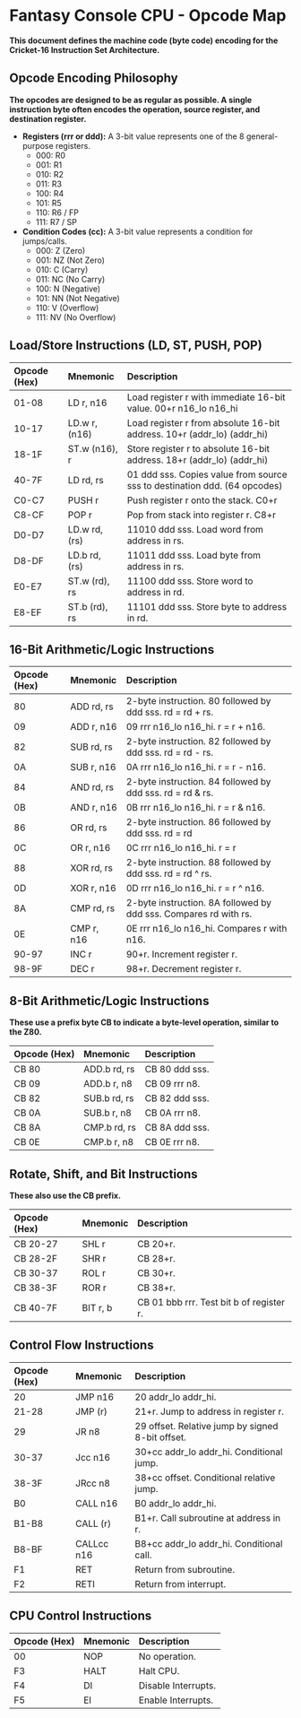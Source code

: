 # **Fantasy Console CPU \- Opcode Map**

**This document defines the machine code (byte code) encoding for the Cricket-16 Instruction Set Architecture.**

## **Opcode Encoding Philosophy**

**The opcodes are designed to be as regular as possible. A single instruction byte often encodes the operation, source register, and destination register.**

* **Registers (rrr or ddd):** A 3-bit value represents one of the 8 general-purpose registers.  
  * 000: R0  
  * 001: R1  
  * 010: R2  
  * 011: R3  
  * 100: R4  
  * 101: R5  
  * 110: R6 / FP  
  * 111: R7 / SP  
* **Condition Codes (cc):** A 3-bit value represents a condition for jumps/calls.  
  * 000: Z (Zero)  
  * 001: NZ (Not Zero)  
  * 010: C (Carry)  
  * 011: NC (No Carry)  
  * 100: N (Negative)  
  * 101: NN (Not Negative)  
  * 110: V (Overflow)  
  * 111: NV (No Overflow)

## **Load/Store Instructions (LD, ST, PUSH, POP)**

| Opcode (Hex) | Mnemonic | Description |
| :---- | :---- | :---- |
| 01-08 | LD r, n16 | Load register r with immediate 16-bit value. 00+r n16\_lo n16\_hi |
| 10-17 | LD.w r, (n16) | Load register r from absolute 16-bit address. 10+r (addr\_lo) (addr\_hi) |
| 18-1F | ST.w (n16), r | Store register r to absolute 16-bit address. 18+r (addr\_lo) (addr\_hi) |
| 40-7F | LD rd, rs | 01 ddd sss. Copies value from source sss to destination ddd. (64 opcodes) |
| C0-C7 | PUSH r | Push register r onto the stack. C0+r |
| C8-CF | POP r | Pop from stack into register r. C8+r |
| D0-D7 | LD.w rd, (rs) | 11010 ddd sss. Load word from address in rs. |
| D8-DF | LD.b rd, (rs) | 11011 ddd sss. Load byte from address in rs. |
| E0-E7 | ST.w (rd), rs | 11100 ddd sss. Store word to address in rd. |
| E8-EF | ST.b (rd), rs | 11101 ddd sss. Store byte to address in rd. |

## **16-Bit Arithmetic/Logic Instructions**

| Opcode (Hex) | Mnemonic | Description |
| :---- | :---- | :---- |
| 80 | ADD rd, rs | 2-byte instruction. 80 followed by ddd sss. rd \= rd \+ rs. |
| 09 | ADD r, n16 | 09 rrr n16\_lo n16\_hi. r \= r \+ n16. |
| 82 | SUB rd, rs | 2-byte instruction. 82 followed by ddd sss. rd \= rd \- rs. |
| 0A | SUB r, n16 | 0A rrr n16\_lo n16\_hi. r \= r \- n16. |
| 84 | AND rd, rs | 2-byte instruction. 84 followed by ddd sss. rd \= rd & rs. |
| 0B | AND r, n16 | 0B rrr n16\_lo n16\_hi. r \= r & n16. |
| 86 | OR rd, rs | 2-byte instruction. 86 followed by ddd sss. rd \= rd | rs. |
| 0C | OR r, n16 | 0C rrr n16\_lo n16\_hi. r \= r | n16. |
| 88 | XOR rd, rs | 2-byte instruction. 88 followed by ddd sss. rd \= rd ^ rs. |
| 0D | XOR r, n16 | 0D rrr n16\_lo n16\_hi. r \= r ^ n16. |
| 8A | CMP rd, rs | 2-byte instruction. 8A followed by ddd sss. Compares rd with rs. |
| 0E | CMP r, n16 | 0E rrr n16\_lo n16\_hi. Compares r with n16. |
| 90-97 | INC r | 90+r. Increment register r. |
| 98-9F | DEC r | 98+r. Decrement register r. |

## **8-Bit Arithmetic/Logic Instructions**

**These use a prefix byte CB to indicate a byte-level operation, similar to the Z80.**

| Opcode (Hex) | Mnemonic | Description |
| :---- | :---- | :---- |
| CB 80 | ADD.b rd, rs | CB 80 ddd sss. |
| CB 09 | ADD.b r, n8 | CB 09 rrr n8. |
| CB 82 | SUB.b rd, rs | CB 82 ddd sss. |
| CB 0A | SUB.b r, n8 | CB 0A rrr n8. |
| CB 8A | CMP.b rd, rs | CB 8A ddd sss. |
| CB 0E | CMP.b r, n8 | CB 0E rrr n8. |

## **Rotate, Shift, and Bit Instructions**

**These also use the CB prefix.**

| Opcode (Hex) | Mnemonic | Description |
| :---- | :---- | :---- |
| CB 20-27 | SHL r | CB 20+r. |
| CB 28-2F | SHR r | CB 28+r. |
| CB 30-37 | ROL r | CB 30+r. |
| CB 38-3F | ROR r | CB 38+r. |
| CB 40-7F | BIT r, b | CB 01 bbb rrr. Test bit b of register r. |

## **Control Flow Instructions**

| Opcode (Hex) | Mnemonic | Description |
| :---- | :---- | :---- |
| 20 | JMP n16 | 20 addr\_lo addr\_hi. |
| 21-28 | JMP (r) | 21+r. Jump to address in register r. |
| 29 | JR n8 | 29 offset. Relative jump by signed 8-bit offset. |
| 30-37 | Jcc n16 | 30+cc addr\_lo addr\_hi. Conditional jump. |
| 38-3F | JRcc n8 | 38+cc offset. Conditional relative jump. |
| B0 | CALL n16 | B0 addr\_lo addr\_hi. |
| B1-B8 | CALL (r) | B1+r. Call subroutine at address in r. |
| B8-BF | CALLcc n16 | B8+cc addr\_lo addr\_hi. Conditional call. |
| F1 | RET | Return from subroutine. |
| F2 | RETI | Return from interrupt. |

## **CPU Control Instructions**

| Opcode (Hex) | Mnemonic | Description |
| :---- | :---- | :---- |
| 00 | NOP | No operation. |
| F3 | HALT | Halt CPU. |
| F4 | DI | Disable Interrupts. |
| F5 | EI | Enable Interrupts. |

